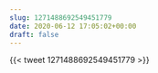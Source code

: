 ```yaml
---
slug: 1271488692549451779
date: 2020-06-12 17:05:02+00:00
draft: false
---
```


{{< tweet 1271488692549451779 >}}
